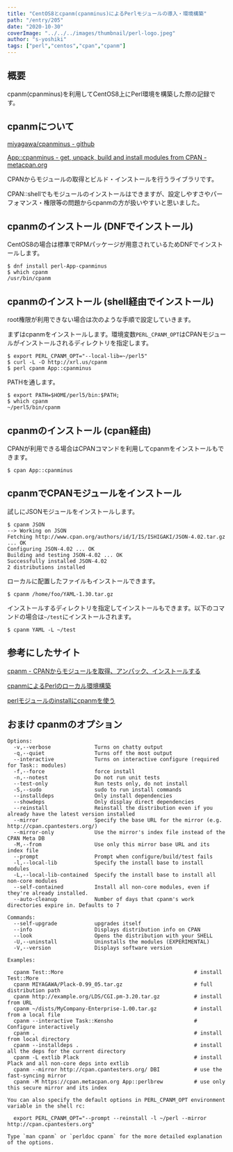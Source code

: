 ```yaml
---
title: "CentOS8とcpanm(cpanminus)によるPerlモジュールの導入・環境構築"
path: "/entry/205"
date: "2020-10-30"
coverImage: "../../../images/thumbnail/perl-logo.jpeg"
author: "s-yoshiki"
tags: ["perl","centos","cpan","cpanm"]
---
```


## 概要

cpanm(cpanminus)を利用してCentOS8上にPerl環境を構築した際の記録です。


## cpanmについて

[miyagawa/cpanminus - github](https://github.com/miyagawa/cpanminus)

[App::cpanminus - get, unpack, build and install modules from CPAN - metacpan.org](https://metacpan.org/pod/App::cpanminus)

CPANからモジュールの取得とビルド・インストールを行うライブラリです。

CPAN::shellでもモジュールのインストールはできますが、設定しやすさやパーフォマンス・権限等の問題からcpanmの方が扱いやすいと思いました。

## cpanmのインストール (DNFでインストール)

CentOS8の場合は標準でRPMパッケージが用意されているためDNFでインストールします。

```
$ dnf install perl-App-cpanminus
$ which cpanm
/usr/bin/cpanm
```

## cpanmのインストール (shell経由でインストール)

root権限が利用できない場合は次のような手順で設定していきます。

まずはcpanmをインストールします。環境変数`PERL_CPANM_OPT`はCPANモジュールがインストールされるディレクトリを指定します。

```
$ export PERL_CPANM_OPT="--local-lib=~/perl5"
$ curl -L -O http://xrl.us/cpanm
$ perl cpanm App::cpanminus
```

PATHを通します。

```
$ export PATH=$HOME/perl5/bin:$PATH;
$ which cpanm
~/perl5/bin/cpanm
```

## cpanmのインストール (cpan経由)

CPANが利用できる場合はCPANコマンドを利用してcpanmをインストールもできます。

```
$ cpan App::cpanminus
```

## cpanmでCPANモジュールをインストール

試しにJSONモジュールをインストールします。

```
$ cpanm JSON
--> Working on JSON
Fetching http://www.cpan.org/authors/id/I/IS/ISHIGAKI/JSON-4.02.tar.gz ... OK
Configuring JSON-4.02 ... OK
Building and testing JSON-4.02 ... OK
Successfully installed JSON-4.02
2 distributions installed
```

ローカルに配置したファイルもインストールできます。

```
$ cpanm /home/foo/YAML-1.30.tar.gz 
```

インストールするディレクトリを指定してインストールもできます。以下のコマンドの場合は`~/test`にインストールされます。

```
$ cpanm YAML -L ~/test
```

## 参考にしたサイト

[cpanm - CPANからモジュールを取得、アンパック、インストールする](http://perldoc.jp/docs/modules/App-cpanminus-1.7001/lib/App/cpanminus/fatscript.pod)

[cpanmによるPerlのローカル環境構築](https://tutorial.perlzemi.com/blog/20101027127859.html)

[perlモジュールのinstallにcpanmを使う](http://www.omakase.org/perl/cpanm.html)

## おまけ cpanmのオプション

```
Options:
  -v,--verbose              Turns on chatty output
  -q,--quiet                Turns off the most output
  --interactive             Turns on interactive configure (required for Task:: modules)
  -f,--force                force install
  -n,--notest               Do not run unit tests
  --test-only               Run tests only, do not install
  -S,--sudo                 sudo to run install commands
  --installdeps             Only install dependencies
  --showdeps                Only display direct dependencies
  --reinstall               Reinstall the distribution even if you already have the latest version installed
  --mirror                  Specify the base URL for the mirror (e.g. http://cpan.cpantesters.org/)
  --mirror-only             Use the mirror's index file instead of the CPAN Meta DB
  -M,--from                 Use only this mirror base URL and its index file
  --prompt                  Prompt when configure/build/test fails
  -l,--local-lib            Specify the install base to install modules
  -L,--local-lib-contained  Specify the install base to install all non-core modules
  --self-contained          Install all non-core modules, even if they're already installed.
  --auto-cleanup            Number of days that cpanm's work directories expire in. Defaults to 7

Commands:
  --self-upgrade            upgrades itself
  --info                    Displays distribution info on CPAN
  --look                    Opens the distribution with your SHELL
  -U,--uninstall            Uninstalls the modules (EXPERIMENTAL)
  -V,--version              Displays software version

Examples:

  cpanm Test::More                                          # install Test::More
  cpanm MIYAGAWA/Plack-0.99_05.tar.gz                       # full distribution path
  cpanm http://example.org/LDS/CGI.pm-3.20.tar.gz           # install from URL
  cpanm ~/dists/MyCompany-Enterprise-1.00.tar.gz            # install from a local file
  cpanm --interactive Task::Kensho                          # Configure interactively
  cpanm .                                                   # install from local directory
  cpanm --installdeps .                                     # install all the deps for the current directory
  cpanm -L extlib Plack                                     # install Plack and all non-core deps into extlib
  cpanm --mirror http://cpan.cpantesters.org/ DBI           # use the fast-syncing mirror
  cpanm -M https://cpan.metacpan.org App::perlbrew          # use only this secure mirror and its index

You can also specify the default options in PERL_CPANM_OPT environment variable in the shell rc:

  export PERL_CPANM_OPT="--prompt --reinstall -l ~/perl --mirror http://cpan.cpantesters.org"

Type `man cpanm` or `perldoc cpanm` for the more detailed explanation of the options.
```